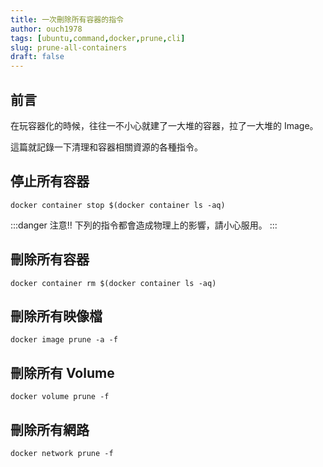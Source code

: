 ```yaml
---
title: 一次刪除所有容器的指令
author: ouch1978
tags: [ubuntu,command,docker,prune,cli]
slug: prune-all-containers
draft: false
---
```


## 前言

在玩容器化的時候，往往一不小心就建了一大堆的容器，拉了一大堆的 Image。

這篇就記錄一下清理和容器相關資源的各種指令。

## 停止所有容器

```shell
docker container stop $(docker container ls -aq)
```

:::danger
注意!! 下列的指令都會造成物理上的影響，請小心服用。
:::

## 刪除所有容器

```shell
docker container rm $(docker container ls -aq)
```

## 刪除所有映像檔

```shell
docker image prune -a -f
```

## 刪除所有 Volume

```shell
docker volume prune -f
```

## 刪除所有網路

```shell
docker network prune -f
```

